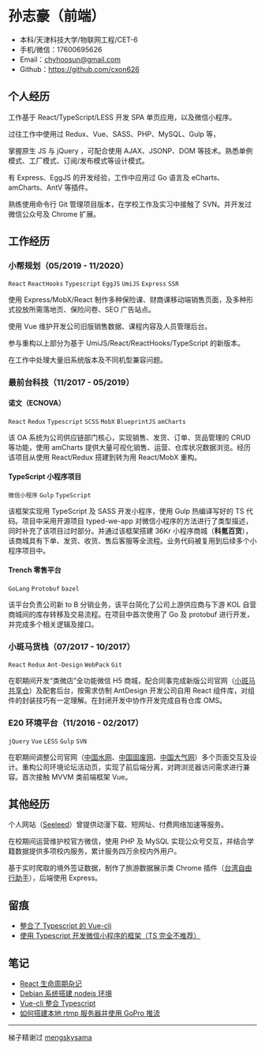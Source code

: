 # 孙志豪（前端）
- 本科/天津科技大学/物联网工程/CET-6
- 手机/微信：17600695626
- Email：chyhoosun@gmail.com
- Github：https://github.com/cxon626

## 个人经历
工作基于 React/TypeScript/LESS 开发 SPA 单页应用，以及微信小程序。

过往工作中使用过 Redux、Vue、SASS、PHP、MySQL、Gulp 等，

掌握原生 JS 与 jQuery ，可配合使用 AJAX、JSONP、DOM 等技术。熟悉单例模式、工厂模式、订阅/发布模式等设计模式。

有 Express、EggJS 的开发经验，工作中应用过 Go 语言及 eCharts、amCharts、AntV 等插件。

熟练使用命令行 Git 管理项目版本，在学校工作及实习中接触了 SVN。并开发过微信公众号及 Chrome 扩展。

## 工作经历
### 小帮规划（05/2019 - 11/2020）
`React` `ReactHooks` `Typescript` `EggJS` `UmiJS` `Express` `SSR`

使用 Express/MobX/React 制作多种保险课、财商课移动端销售页面，及多种形式投放所需落地页、保险问卷、SEO 广告站点。

使用 Vue 维护开发公司旧版销售数据、课程内容及人员管理后台。

参与重构以上部分为基于 UmiJS/React/ReactHooks/TypeScript 的新版本。

在工作中处理大量旧系统版本及不同机型兼容问题。

### 最前台科技（11/2017 - 05/2019）
#### 诺文（ECNOVA）
`React` `Redux` `Typescript` `SCSS` `MobX` `BlueprintJS` `amCharts`

该 OA 系统为公司供应链部门核心，实现销售、发货、订单、货品管理的 CRUD 等功能，使用 amCharts 提供大量可视化销售、运营、仓库状况数据浏览。经历该项目从使用 React/Redux 搭建到转为用 React/MobX 重构。
#### TypeScript 小程序项目
`微信小程序` `Gulp` `TypeScript`

该框架实现用 TypeScript 及 SASS 开发小程序，使用 Gulp 热编译写好的 TS 代码。项目中采用开源项目 typed-we-app 对微信小程序的方法进行了类型描述，同时补充了该项目过时部分。并通过该框架搭建 36Kr 小程序商城（**科氪百货**），该商城具有下单、发货、收货、售后客服等全流程。业务代码被复用到后续多个小程序项目中。
#### Trench 零售平台
`GoLang` `Protobuf` `bazel`

该平台负责公司新 to B 分销业务，该平台简化了公司上游供应商与下游 KOL 自营商城间的库存转移及交易流程。在项目中首次使用了 Go 及 protobuf 进行开发，并完成多个相关逻辑及接口。

### 小斑马货栈（07/2017 - 10/2017）
`React` `Redux` `Ant-Design` `WebPack` `Git`

在职期间开发“类微店”全功能微信 H5 商城，配合同事完成新版公司官网（[小斑马共享仓](https://oms.xbmhz.com/)）及配套后台，按需求仿制 AntDesign 开发公司自用 React 组件库，对组件的封装技巧有一定理解。在封闭开发中协作开发完成自有仓库 OMS。

### E20 环境平台（11/2016 - 02/2017）
`jQuery` `Vue` `LESS` `Gulp` `SVN`

在职期间调整公司官网（[中国水网](http://www.h2o-china.com/)、[中国固废网](http://www.solidwaste.com.cn/)、[中国大气网](http://www.chndaqi.com/)）多个页面交互及设计。重构公司环境论坛活动页，实现了前后端分离，对跨浏览器访问需求进行兼容。首次接触 MVVM 类前端框架 Vue。

## 其他经历
个人网站（[Seeleed](http://seeleed.com/)）曾提供动漫下载、短网址、付费网络加速等服务。

在校期间运营维护校官方微信，使用 PHP 及 MySQL 实现公众号交互，并结合学籍数据提供多项校内服务，累计服务四万余校内外用户。

基于实时爬取的境外签证数据，制作了旅游数据展示类 Chrome 插件（[台湾自由行助手](https://chrome.google.com/webstore/detail/台灣自由行助手-taiwan-visa-data/fcgmbjlkgbljgcbkaambjfmpobbkannn)），后端使用 Express。


## 留痕
- [整合了 Typescript 的 Vue-cli](https://github.com/cxon626/Vue-Demos)
- [使用 Typescript 开发微信小程序的框架（TS 完全不推荐）](https://github.com/cxon626/CX-Wet)

## 笔记
- [React 生命周期杂记](https://www.jianshu.com/p/9f0a6e433edd) 
- [Debian 系统搭建 nodejs 环境](https://www.jianshu.com/p/a3815b96cc90)
- [Vue-cli 整合 Typescript](https://www.jianshu.com/p/395c3cee981b)
- [如何搭建本地 rtmp 服务器并使用 GoPro 推流](https://cxon.seeleed.com/blog/2020/03/24/how-to-build-a-local-rtmp-server/)

---
梯子精谢过 [mengskysama](https://github.com/mengskysama)
